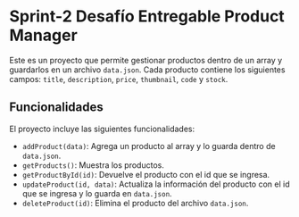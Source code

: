 # Sprint-2 Desafío Entregable Product Manager

Este es un proyecto que permite gestionar productos dentro de un array y guardarlos en un archivo `data.json`. Cada producto contiene los siguientes campos: `title`, `description`, `price`, `thumbnail`, `code` y `stock`.

## Funcionalidades

El proyecto incluye las siguientes funcionalidades:

- `addProduct(data)`: Agrega un producto al array y lo guarda dentro de `data.json`.
- `getProducts()`: Muestra los productos.
- `getProductById(id)`: Devuelve el producto con el id que se ingresa.
- `updateProduct(id, data)`: Actualiza la información del producto con el id que se ingresa y lo guarda en `data.json`.
- `deleteProduct(id)`: Elimina el producto del archivo `data.json`.
